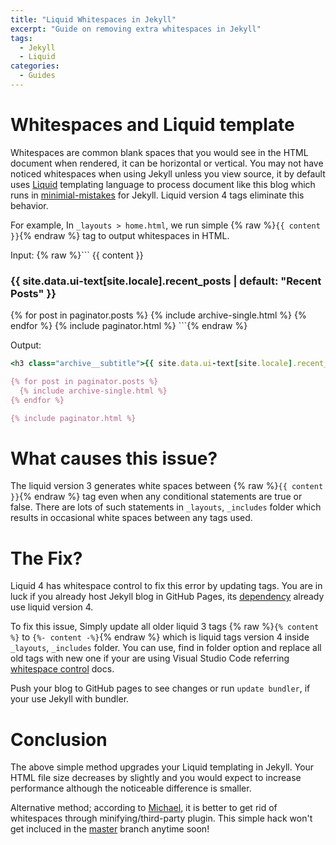 ```yaml
---
title: "Liquid Whitespaces in Jekyll"
excerpt: "Guide on removing extra whitespaces in Jekyll"
tags:
  - Jekyll
  - Liquid
categories:
  - Guides
---
```


# Whitespaces and Liquid template
Whitespaces are common blank spaces that you would see in the HTML document when rendered, it can be horizontal or vertical. You may not have noticed whitespaces when using Jekyll unless you view source, it by default uses <a target="_blank" href="https://jekyllrb.com/docs/liquid/">Liquid</a> templating language to process document like this blog which runs in <a target="_blank" href="https://github.com/mmistakes/minimal-mistakes">minimial-mistakes</a> for Jekyll. Liquid version 4 tags eliminate this behavior.


For example, In ```_layouts > home.html```, we run simple {% raw %}```{{ content }}```{% endraw %} tag to output whitespaces in HTML.

Input:
{% raw %}```
  {{ content }}
  <h3 class="archive__subtitle">{{ site.data.ui-text[site.locale].recent_posts | default: "Recent Posts" }}</h3>
  {% for post in paginator.posts %}
    {% include archive-single.html %}
  {% endfor %}
  {% include paginator.html %}
```{% endraw %}

Output:
```ruby
<h3 class="archive__subtitle">{{ site.data.ui-text[site.locale].recent_posts | default: "Recent Posts" }}</h3>

{% for post in paginator.posts %}
  {% include archive-single.html %}
{% endfor %}

{% include paginator.html %}

```
# What causes this issue?
The liquid version 3 generates white spaces between {% raw %}```{{ content }}```{% endraw %} tag even when any conditional statements are true or false. There are lots of such statements in ```_layouts```, ```_includes``` folder which results in occasional white spaces between any tags used.

# The Fix?
Liquid 4 has whitespace control to fix this error by updating tags. You are in luck if you already host Jekyll blog in GitHub Pages, its <a target="_blank" href="https://pages.github.com/versions/"> dependency</a> already use liquid version 4.

To fix this issue, Simply update all older liquid 3 tags {% raw %}```{% content %}``` to ```{%- content -%}```{% endraw %} which is liquid tags version 4 inside ```_layouts```, ```_includes``` folder. You can use, find in folder option and replace all old tags with new one if your are using Visual Studio Code referring <a target="_blank" href="https://shopify.github.io/liquid/basics/whitespace/"> whitespace control</a> docs. 

Push your blog to GitHub pages to see changes or run ```update bundler```, if your use Jekyll with bundler.

# Conclusion
The above simple method upgrades your Liquid templating in Jekyll. Your HTML file size decreases by slightly and you would expect to increase performance although the noticeable difference is smaller.

Alternative method; according to [Michael](https://github.com/mmistakes/minimal-mistakes/pull/2608), it is better to get rid of whitespaces through minifying/third-party plugin. This simple hack won't get incluced in the [master](https://github.com/mmistakes/minimal-mistakes) branch anytime soon!